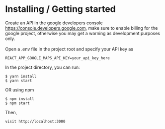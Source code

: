 # Installing / Getting started

Create an API in the google developers console https://console.developers.google.com, make sure to enable billing for the google project, otherwise you may get a warning as development purposes only.  
<br />
Open a .env file in the project root and specify your API key as  
```
REACT_APP_GOOGLE_MAPS_API_KEY=your_api_key_here
```

In the project directory, you can run:

```
$ yarn install
$ yarn start
```
OR using npm

```
$ npm install
$ npm start
```

Then, 
```
visit http://localhost:3000
```


